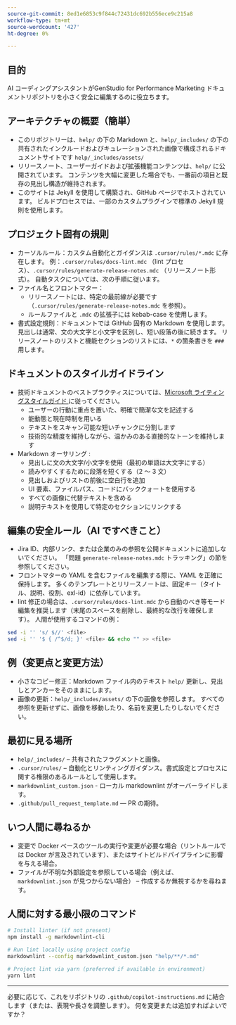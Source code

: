 ```yaml
---
source-git-commit: 8ed1e6853c9f844c72431dc692b556ece9c215a8
workflow-type: tm+mt
source-wordcount: '427'
ht-degree: 0%

---
```

## 目的

AI コーディングアシスタントがGenStudio for Performance Marketing ドキュメントリポジトリを小さく安全に編集するのに役立ちます。

## アーキテクチャの概要（簡単）
- このリポジトリーは、`help/` の下の Markdown と、`help/_includes/` の下の共有されたインクルードおよびキュレーションされた画像で構成されるドキュメントサイトです `help/_includes/assets/`
- リリースノート、ユーザーガイドおよび拡張機能コンテンツは、`help/` に公開されています。 コンテンツを大幅に変更した場合でも、一番前の項目と既存の見出し構造が維持されます。
- このサイトは Jekyll を使用して構築され、GitHub ページでホストされています。 ビルドプロセスでは、一部のカスタムプラグインで標準の Jekyll 規則を使用します。

## プロジェクト固有の規則
- カーソルルール：カスタム自動化とガイダンスは `.cursor/rules/*.mdc` に存在します。 例：`.cursor/rules/docs-lint.mdc` （lint プロセス）、`.cursor/rules/generate-release-notes.mdc` （リリースノート形式）。 自動タスクについては、次の手順に従います。
- ファイル名とフロントマター：
   - リリースノートには、特定の最前線が必要です（`.cursor/rules/generate-release-notes.mdc` を参照）。
   - ルールファイルと `.mdc` の拡張子には kebab-case を使用します。
- 書式設定規則：ドキュメントでは GitHub 固有の Markdown を使用します。 見出しは通常、文の大文字と小文字を区別し、短い段落の後に続きます。 リリースノートのリストと機能セクションのリストには、`*` の箇条書きを `###` 用します。

## ドキュメントのスタイルガイドライン
- 技術ドキュメントのベストプラクティスについては、[Microsoft ライティングスタイルガイド ](https://learn.microsoft.com/en-us/style-guide/) に従ってください。
   - ユーザーの行動に重点を置いた、明確で簡潔な文を記述する
   - 能動態と現在時制を用いる
   - テキストをスキャン可能な短いチャンクに分割します
   - 技術的な精度を維持しながら、温かみのある直接的なトーンを維持します
- Markdown オーサリング :
   - 見出しに文の大文字/小文字を使用（最初の単語は大文字にする）
   - 読みやすくするために段落を短くする（2 ～ 3 文）
   - 見出しおよびリストの前後に空白行を追加
   - UI 要素、ファイルパス、コードにバッククォートを使用する
   - すべての画像に代替テキストを含める
   - 説明テキストを使用して特定のセクションにリンクする

## 編集の安全ルール（AI ですべきこと）
- Jira ID、内部リンク、または企業のみの参照を公開ドキュメントに追加しないでください。 「問題 `generate-release-notes.mdc` トラッキング」の節を参照してください。
- フロントマターの YAML を含むファイルを編集する際に、YAML を正確に保持します。 多くのテンプレートとリリースノートは、固定キー（タイトル、説明、役割、exl-id）に依存しています。
- lint 修正の場合は、`.cursor/rules/docs-lint.mdc` から自動のべき等モード編集を推奨します（末尾のスペースを削除し、最終的な改行を確保します）。 人間が使用するコマンドの例：

```sh
sed -i '' 's/ $//' <file>
sed -i '' '$ { /^$/d; }' <file> && echo "" >> <file>
```

## 例（変更点と変更方法）
- 小さなコピー修正：Markdown ファイル内のテキスト `help/` 更新し、見出しとアンカーをそのままにします。
- 画像の更新：`help/_includes/assets/` の下の画像を参照します。 すべての参照を更新せずに、画像を移動したり、名前を変更したりしないでください。

## 最初に見る場所
- `help/_includes/` – 共有されたフラグメントと画像。
- `.cursor/rules/` – 自動化とリンティングガイダンス。書式設定とプロセスに関する権限のあるルールとして使用します。
- `markdownlint_custom.json` - ローカル markdownlint がオーバーライドします。
- `.github/pull_request_template.md` — PR の期待。

## いつ人間に尋ねるか
- 変更で Docker ベースのツールの実行や変更が必要な場合（リントルールでは Docker が言及されています）、またはサイトビルドパイプラインに影響を与える場合。
- ファイルが不明な外部設定を参照している場合（例えば、`markdownlint.json` が見つからない場合） – 作成するか無視するかを尋ねます。

## 人間に対する最小限のコマンド

```sh
# Install linter (if not present)
npm install -g markdownlint-cli

# Run lint locally using project config
markdownlint --config markdownlint_custom.json "help/**/*.md"

# Project lint via yarn (preferred if available in environment)
yarn lint
```

---
必要に応じて、これをリポジトリの `.github/copilot-instructions.md` に結合します（または、表現や長さを調整します）。 何を変更または追加すればよいですか？
